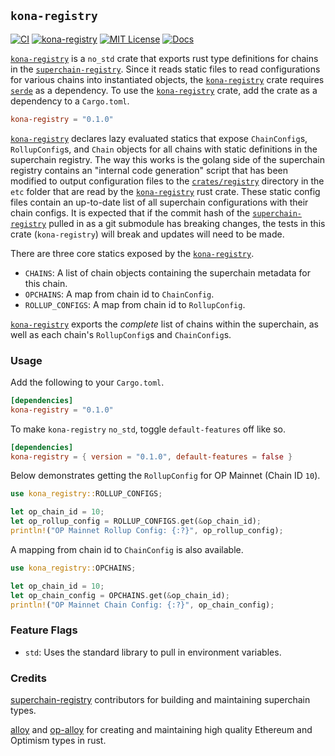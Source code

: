 ## `kona-registry`

<a href="https://github.com/op-rs/kona/actions/workflows/rust_ci.yaml"><img src="https://github.com/op-rs/kona/actions/workflows/rust_ci.yaml/badge.svg?label=ci" alt="CI"></a>
<a href="https://crates.io/crates/kona-registry"><img src="https://img.shields.io/crates/v/kona-registry.svg?label=kona-registry&labelColor=2a2f35" alt="kona-registry"></a>
<a href="https://github.com/op-rs/kona/blob/main/LICENSE.md"><img src="https://img.shields.io/badge/License-MIT-d1d1f6.svg?label=license&labelColor=2a2f35" alt="MIT License"></a>
<a href="https://rollup.yoga"><img src="https://img.shields.io/badge/Docs-854a15?style=flat&labelColor=1C2C2E&color=BEC5C9&logo=mdBook&logoColor=BEC5C9" alt="Docs" /></a>

[`kona-registry`][sc] is a `no_std` crate that exports rust type definitions for chains
in the [`superchain-registry`][osr]. Since it reads static files to read configurations for
various chains into instantiated objects, the [`kona-registry`][sc] crate requires
[`serde`][serde] as a dependency. To use the [`kona-registry`][sc] crate, add the crate
as a dependency to a `Cargo.toml`.

```toml
kona-registry = "0.1.0"
```

[`kona-registry`][sc] declares lazy evaluated statics that expose `ChainConfig`s, `RollupConfig`s,
and `Chain` objects for all chains with static definitions in the superchain registry. The way this works
is the golang side of the superchain registry contains an "internal code generation" script that has
been modified to output configuration files to the [`crates/registry`][s] directory in the
`etc` folder that are read by the [`kona-registry`][sc] rust crate. These static config files
contain an up-to-date list of all superchain configurations with their chain configs. It is expected
that if the commit hash of the [`superchain-registry`][osr] pulled in as a git submodule has breaking
changes, the tests in this crate (`kona-registry`) will break and updates will need to be made.

There are three core statics exposed by the [`kona-registry`][sc].
- `CHAINS`: A list of chain objects containing the superchain metadata for this chain.
- `OPCHAINS`: A map from chain id to `ChainConfig`.
- `ROLLUP_CONFIGS`: A map from chain id to `RollupConfig`.

[`kona-registry`][sc] exports the _complete_ list of chains within the superchain, as well as each
chain's `RollupConfig`s and `ChainConfig`s.


### Usage

Add the following to your `Cargo.toml`.

```toml
[dependencies]
kona-registry = "0.1.0"
```

To make `kona-registry` `no_std`, toggle `default-features` off like so.

```toml
[dependencies]
kona-registry = { version = "0.1.0", default-features = false }
```

Below demonstrates getting the `RollupConfig` for OP Mainnet (Chain ID `10`).

```rust
use kona_registry::ROLLUP_CONFIGS;

let op_chain_id = 10;
let op_rollup_config = ROLLUP_CONFIGS.get(&op_chain_id);
println!("OP Mainnet Rollup Config: {:?}", op_rollup_config);
```

A mapping from chain id to `ChainConfig` is also available.

```rust
use kona_registry::OPCHAINS;

let op_chain_id = 10;
let op_chain_config = OPCHAINS.get(&op_chain_id);
println!("OP Mainnet Chain Config: {:?}", op_chain_config);
```


### Feature Flags

- `std`: Uses the standard library to pull in environment variables.


### Credits

[superchain-registry][osr] contributors for building and maintaining superchain types.

[alloy] and [op-alloy] for creating and maintaining high quality Ethereum and Optimism types in rust.


<!-- Hyperlinks -->

[serde]: https://crates.io/crates/serde
[alloy]: https://github.com/alloy-rs/alloy
[op-alloy]: https://github.com/alloy-rs/op-alloy
[op-superchain]: https://docs.optimism.io/stack/explainer
[osr]: https://github.com/ethereum-optimism/superchain-registry

[s]: ./crates/registry
[sc]: https://crates.io/crates/kona-registry
[g]: https://crates.io/crates/kona-genesis

[chains]: https://docs.rs/kona-registry/latest/superchain/struct.CHAINS.html
[opchains]: https://docs.rs/kona-registry/latest/superchain/struct.OPCHAINS.html
[rollups]: https://docs.rs/kona-registry/latest/superchain/struct.ROLLUP_CONFIGS.html
